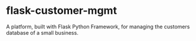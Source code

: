 # flask-customer-mgmt
A platform, built with Flask Python Framework, for managing the customers database of a small business.
